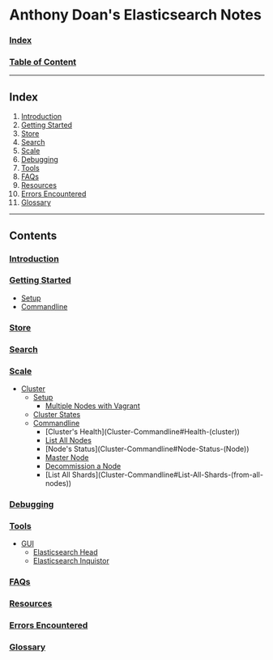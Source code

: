 # Anthony Doan's Elasticsearch Notes
### [Index](Home#Index)
### [Table of Content](Home#Contents)

***

## Index

  1. [Introduction](introduction)
  2. [Getting Started](Getting-Started)
  3. [Store](store)
  4. [Search](search_index)
  5. [Scale](scale)
  6. [Debugging](debugging)
  7. [Tools](tools)
  8. [FAQs](faqs)
  9. [Resources](resources)
  10. [Errors Encountered](errors)
  11. [Glossary](glossary)

***

## Contents

### [Introduction](introduction)

### [Getting Started](Getting-Started)
* [Setup](Getting-Started#Setup)
* [Commandline](Getting-Started#Commandline)

### [Store](store)
### [Search](search_index)

### [Scale](scale)
* [Cluster](Clustering)
  * [Setup](Cluster-Setup)
      * [Multiple Nodes with Vagrant](Cluster-Setup#Multiple-Nodes-with-Vagrant)
  * [Cluster States](Cluster-States)
  * [Commandline](Cluster-Commandline)
      * [Cluster's Health](Cluster-Commandline#Health-(cluster\))
      * [List All Nodes](Cluster-Commandline#List-All-Nodes)
      * [Node's Status](Cluster-Commandline#Node-Status-(Node\))
      * [Master Node](Cluster-Commandline#Master-Node)
      * [Decommission a Node](Cluster-Commandline#Decommission-a-Node)
      * [List All Shards](Cluster-Commandline#List-All-Shards-(from-all-nodes\))

### [Debugging](debugging)

### [Tools](tools)
* [GUI](tools#GUI)
  * [Elasticsearch Head](tools#Elasticsearch-Head)
  * [Elasticsearch Inquistor](tools#Elasticsearch-Inquistor)

### [FAQs](faqs)
### [Resources](resources)
### [Errors Encountered](errors)
### [Glossary](glossary)